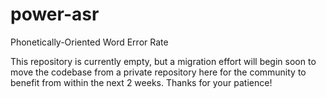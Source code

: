 # power-asr
Phonetically-Oriented Word Error Rate

This repository is currently empty, but a migration effort will begin soon to move the codebase from a private repository here for the community to benefit from within the next 2 weeks. Thanks for your patience!
